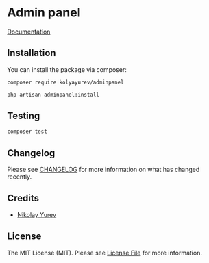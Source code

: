 # Admin panel

[Documentation](./docs/summary.md)

## Installation

You can install the package via composer:

```bash
composer require kolyayurev/adminpanel

php artisan adminpanel:install
```



## Testing

```bash
composer test
```

## Changelog

Please see [CHANGELOG](CHANGELOG.md) for more information on what has changed recently.


## Credits

- [Nikolay Yurev](https://github.com/kolyayurev)

## License

The MIT License (MIT). Please see [License File](LICENSE.md) for more information.
